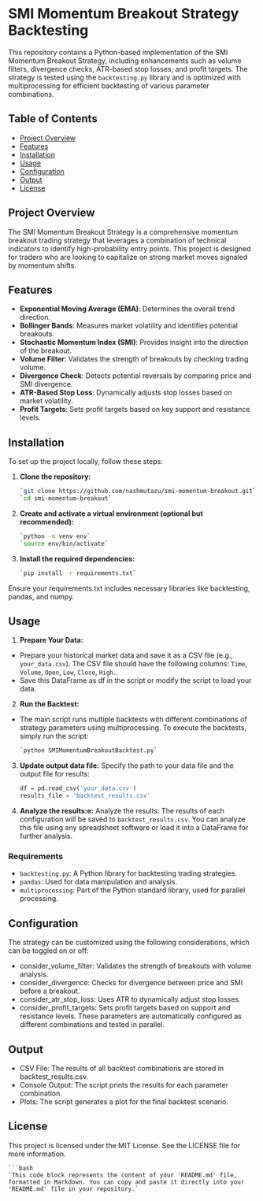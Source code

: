 # SMI Momentum Breakout Strategy Backtesting

This repository contains a Python-based implementation of the SMI Momentum Breakout Strategy, including enhancements such as volume filters, divergence checks, ATR-based stop losses, and profit targets. The strategy is tested using the `backtesting.py` library and is optimized with multiprocessing for efficient backtesting of various parameter combinations.

## Table of Contents

- [Project Overview](#project-overview)
- [Features](#features)
- [Installation](#installation)
- [Usage](#usage)
- [Configuration](#configuration)
- [Output](#output)
- [License](#license)

## Project Overview

The SMI Momentum Breakout Strategy is a comprehensive momentum breakout trading strategy that leverages a combination of technical indicators to identify high-probability entry points. This project is designed for traders who are looking to capitalize on strong market moves signaled by momentum shifts.

## Features

- **Exponential Moving Average (EMA)**: Determines the overall trend direction.
- **Bollinger Bands**: Measures market volatility and identifies potential breakouts.
- **Stochastic Momentum Index (SMI)**: Provides insight into the direction of the breakout.
- **Volume Filter**: Validates the strength of breakouts by checking trading volume.
- **Divergence Check**: Detects potential reversals by comparing price and SMI divergence.
- **ATR-Based Stop Loss**: Dynamically adjusts stop losses based on market volatility.
- **Profit Targets**: Sets profit targets based on key support and resistance levels.

## Installation

To set up the project locally, follow these steps:

1. **Clone the repository:**

   ```bash
   `git clone https://github.com/nashmutazu/smi-momentum-breakout.git`
   `cd smi-momentum-breakout`

2. **Create and activate a virtual environment (optional but recommended):**
    ```bash
    `python -m venv env`
    `source env/bin/activate`


3. **Install the required dependencies:**
    ```bash
    `pip install -r requirements.txt`
Ensure your requirements.txt includes necessary libraries like backtesting, pandas, and numpy.

## Usage
1. **Prepare Your Data:**

- Prepare your historical market data and save it as a CSV file (e.g., `your_data.csv`). The CSV file should have the following columns: `Time`, `Volume`, `Open`, `Low`, `Close`, `High`..
- Save this DataFrame as df in the script or modify the script to load your data.

2. **Run the Backtest:**
- The main script runs multiple backtests with different combinations of strategy parameters using multiprocessing. To execute the backtests, simply run the script:
    
    ```bash
    `python SMIMomentumBreakoutBacktest.py`

3. **Update output data file:** 
Specify the path to your data file and the output file for results:
    ```python
    df = pd.read_csv('your_data.csv')
    results_file = 'backtest_results.csv'
    ```

4. **Analyze the results:e:**  Analyze the results:
    The results of each configuration will be saved to `backtest_results.csv`. You can analyze this file using any spreadsheet software or load it into a DataFrame for further analysis.

### Requirements

- `backtesting.py`: A Python library for backtesting trading strategies.
- `pandas`: Used for data manipulation and analysis.
- `multiprocessing`: Part of the Python standard library, used for parallel processing.


## Configuration
The strategy can be customized using the following considerations, which can be toggled on or off:

- consider_volume_filter: Validates the strength of breakouts with volume analysis.
- consider_divergence: Checks for divergence between price and SMI before a breakout.
- consider_atr_stop_loss: Uses ATR to dynamically adjust stop losses.
- consider_profit_targets: Sets profit targets based on support and resistance levels.
These parameters are automatically configured as different combinations and tested in parallel.

## Output
- CSV File: The results of all backtest combinations are stored in backtest_results.csv.
- Console Output: The script prints the results for each parameter combination.
- Plots: The script generates a plot for the final backtest scenario.

## License
This project is licensed under the MIT License. See the LICENSE file for more information.

    ```bash
    `This code block represents the content of your 'README.md' file, formatted in Markdown. You can copy and paste it directly into your 'README.md' file in your repository.`
